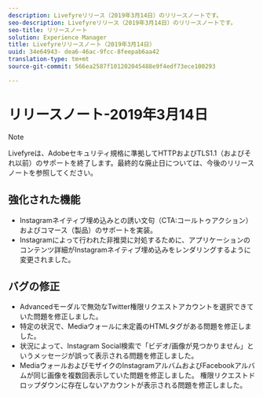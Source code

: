 ```yaml
---
description: Livefyreリリース（2019年3月14日）のリリースノートです。
seo-description: Livefyreリリース（2019年3月14日）のリリースノートです。
seo-title: リリースノート
solution: Experience Manager
title: Livefyreリリースノート（2019年3月14日）
uuid: 34e64943- dea6-46ac-9fcc-8feepab6aa42
translation-type: tm+mt
source-git-commit: 566ea2587f101202045488e9f4edf73ece100293

---
```



# リリースノート-2019年3月14日

>[!NOTE]
>
>Livefyreは、Adobeセキュリティ規格に準拠してHTTPおよびTLS1.1（およびそれ以前）のサポートを終了します。最終的な廃止日については、今後のリリースノートを参照してください。

## 強化された機能

* Instagramネイティブ埋め込みとの誘い文句（CTA:コールトゥアクション）およびコマース（製品）のサポートを実装。
* Instagramによって行われた非推奨に対処するために、アプリケーションのコンテンツ詳細がInstagramネイティブ埋め込みをレンダリングするように変更されました。


## バグの修正

* Advancedモーダルで無効なTwitter権限リクエストアカウントを選択できていた問題を修正しました。
* 特定の状況で、Mediaウォールに未定義のHTMLタグがある問題を修正しました。
* 状況によって、Instagram Social検索で「ビデオ/画像が見つかりません」というメッセージが誤って表示される問題を修正しました。
* MediaウォールおよびモザイクのInstagramアルバムおよびFacebookアルバムが同じ画像を複数回表示していた問題を修正しました。
権限リクエストドロップダウンに存在しないアカウントが表示される問題を修正しました。